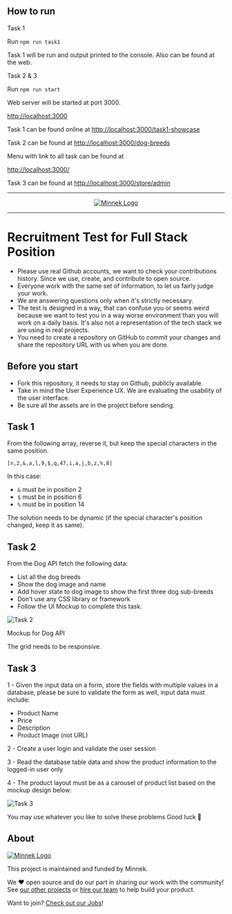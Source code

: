## How to run

Task 1

Run `npm run task1`

Task 1 will be run and output printed to the console. Also can be found at the web.

Task 2 & 3

Run `npm run start`

Web server will be started at port 3000.

[http://localhost:3000](http://localhost:3000)

Task 1 can be found online at [http://localhost:3000/task1-showcase](http://localhost:3000/task1-showcase)

Task 2 can be found at [http://localhost:3000/dog-breeds](http://localhost:3000/dog-breeds)

Menu with link to all task can be found at

[http://localhost:3000/](http://localhost:3000/)

Task 3 can be found at [http://localhost:3000/store/admin](http://localhost:3000/store/admin)

---

<p align="center">
  <a href="https://minnekdigital.com/">
    <picture>
      <source media="(prefers-color-scheme: dark)" srcset="https://assets.minnekdigital.com/logo-md.jpg">
      <img alt="Minnek Logo" src="https://assets.minnekdigital.com/logo-md.jpg">
    </picture>    
  </a>
</p>

---

# Recruitment Test for Full Stack Position

- Please use real Github accounts, we want to check your contributions history. Since we use, create, and contribute to open source.
- Everyone work with the same set of information, to let us fairly judge your work.
- We are answering questions only when it's strictly necessary.
- The test is designed in a way, that can confuse you or seems weird because we want to test you in a way worse environment than you will work on a daily basis. It's also not a representation of the tech stack we are using in real projects.
- You need to create a repository on GitHub to commit your changes and share the repository URL with us when you are done.

## Before you start

- Fork this repository, it needs to stay on Github, publicly available.
- Take in mind the User Experience UX. We are evaluating the usability of the user interface.
- Be sure all the assets are in the project before sending.

## Task 1

From the following array, reverse it, but keep the special characters in the same position.

```
[n,2,&,a,l,9,$,q,47,i,a,j,b,z,%,8]
```

In this case:

- `&` must be in position 2
- `$` must be in position 6
- `%` must be in position 14

The solution needs to be dynamic (if the special character's position changed, keep it as same).

## Task 2

From the Dog API fetch the following data:

- List all the dog breeds
- Show the dog image and name
- Add hover state to dog image to show the first three dog sub-breeds
- Don’t use any CSS library or framework
- Follow the UI Mockup to complete this task.

![Task 2](/assets/task_2.jpg)

Mockup for Dog API

The grid needs to be responsive.

## Task 3

1 - Given the input data on a form, store the fields with multiple values in a database, please be sure to validate the form as well, input data must include:

- Product Name
- Price
- Description
- Product Image (not URL)

2 - Create a user login and validate the user session

3 - Read the database table data and show the product information to the logged-in user only

4 - The product layout must be as a carousel of product list based on the mockup design below:

![Task 3](/assets/task_3.jpg)

You may use whatever you like to solve these problems Good luck 🤗

## About

<a href="https://minnekdigital.com/">
  <picture>
    <source media="(prefers-color-scheme: dark)" srcset="https://assets.minnekdigital.com/logo-sm.jpg">
    <img alt="Minnek Logo" src="https://assets.minnekdigital.com/logo-sm.jpg">
  </picture>
</a>

This project is maintained and funded by Minnek.

We ❤️ open source and do our part in sharing our work with the community!
See [our other projects][community] or [hire our team][hire] to help build your product.

Want to join? [Check out our Jobs][jobs]!

[community]: https://github.com/Minnek-Digital-Studio
[hire]: https://minnekdigital.com/
[jobs]: https://minnekdigital.com/careers
